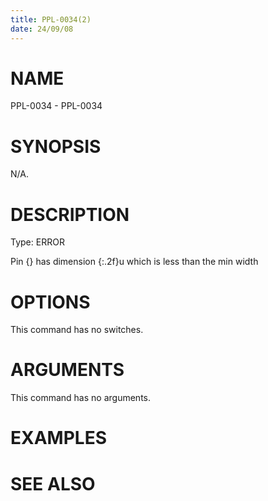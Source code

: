 ```yaml
---
title: PPL-0034(2)
date: 24/09/08
---
```


# NAME

PPL-0034 - PPL-0034

# SYNOPSIS

N/A.

# DESCRIPTION

Type: ERROR

Pin {} has dimension {:.2f}u which is less than the min width

# OPTIONS

This command has no switches.

# ARGUMENTS

This command has no arguments.

# EXAMPLES

# SEE ALSO
